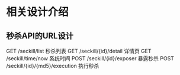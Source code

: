 # 相关设计介绍

## 秒杀API的URL设计

GET     /seckill/list                   秒杀列表
GET     /seckill/{id}/detail            详情页
GET     /seckill/time/now               系统时间
POST    /seckill/{id}/exposer           暴露秒杀
POST    /seckill/{id}/{md5}/execution   执行秒杀